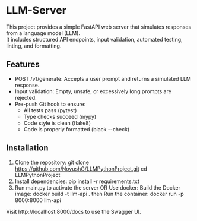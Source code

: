 # LLM-Server

This project provides a simple FastAPI web server that simulates responses from a language model (LLM).  
It includes structured API endpoints, input validation, automated testing, linting, and formatting.


## Features

- POST /v1/generate: Accepts a user prompt and returns a simulated LLM response.
- Input validation: Empty, unsafe, or excessively long prompts are rejected.
- Pre-push Git hook to ensure:
  - All tests pass (pytest)
  - Type checks succeed (mypy)
  - Code style is clean (flake8)
  - Code is properly formatted (black --check)

## Installation

1. Clone the repository:
git clone https://github.com/NoyushG/LLMPythonProject.git
cd LLMPythonProject
2. Install dependencies:
pip install -r requirements.txt
3. Run main.py to activate the server
OR Use docker: Build the Docker image: docker build -t llm-api .
then Run the container: docker run -p 8000:8000 llm-api

Visit http://localhost:8000/docs to use the Swagger UI.
